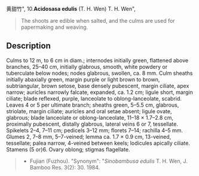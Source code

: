 黄甜竹",
10.**Acidosasa edulis** (T. H. Wen) T. H. Wen",

> The shoots are edible when salted, and the culms are used for papermaking and weaving.

## Description
Culms to 12 m, to 6 cm in diam.; internodes initially green, flattened above branches, 25–40 cm, initially glabrous, smooth, white powdery or tuberculate below nodes; nodes glabrous, swollen, ca. 8 mm. Culm sheaths initially abaxially green, margin purple or light brown to brown, subtriangular, brown setose, base densely pubescent, margin ciliate, apex narrow; auricles narrowly falcate, expanded, ca. 1.2 cm; ligule short, margin ciliate; blade reflexed, purple, lanceolate to oblong-lanceolate, scabrid. Leaves 4 or 5 per ultimate branch; sheaths green, 5–5.5 cm, glabrous, striolate, margin ciliate; auricles and oral setae absent; ligule ovate, glabrous; blade lanceolate or oblong-lanceolate, 11–18 × 1.7–2.8 cm, proximally pubescent, distally glabrous, lateral veins 6 or 7, tessellate. Spikelets 2–4, 7–11 cm; pedicels 3–12 mm; florets 7–14; rachilla 4–5 mm. Glumes 2, 7–8 mm, 5–7-veined; lemma ca. 1.7 × 0.9 cm, 13-veined, tessellate; palea narrow, 4-veined between keels; lodicules apically ciliate. Stamens (5 or)6. Ovary oblong; stigmas flagellate.

> * Fujian (Fuzhou).
  "Synonym": "*Sinobambusa edulis* T. H. Wen, J. Bamboo Res. 3(2): 30. 1984.
